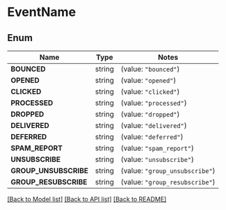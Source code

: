 # EventName

## Enum

Name | Type | Notes
------------ | ------------- | -------------
**BOUNCED** | string | (value: `"bounced"`)
**OPENED** | string | (value: `"opened"`)
**CLICKED** | string | (value: `"clicked"`)
**PROCESSED** | string | (value: `"processed"`)
**DROPPED** | string | (value: `"dropped"`)
**DELIVERED** | string | (value: `"delivered"`)
**DEFERRED** | string | (value: `"deferred"`)
**SPAM_REPORT** | string | (value: `"spam_report"`)
**UNSUBSCRIBE** | string | (value: `"unsubscribe"`)
**GROUP_UNSUBSCRIBE** | string | (value: `"group_unsubscribe"`)
**GROUP_RESUBSCRIBE** | string | (value: `"group_resubscribe"`)


[[Back to Model list]](../README.md#documentation-for-models) [[Back to API list]](../README.md#documentation-for-api-endpoints) [[Back to README]](../README.md)


